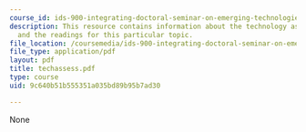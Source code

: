```yaml
---
course_id: ids-900-integrating-doctoral-seminar-on-emerging-technologies-fall-2005
description: This resource contains information about the technology assessment assignment
  and the readings for this particular topic.
file_location: /coursemedia/ids-900-integrating-doctoral-seminar-on-emerging-technologies-fall-2005/9c640b51b555351a035bd89b95b7ad30_techassess.pdf
file_type: application/pdf
layout: pdf
title: techassess.pdf
type: course
uid: 9c640b51b555351a035bd89b95b7ad30

---
```

None